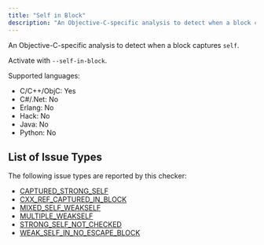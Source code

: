 ```yaml
---
title: "Self in Block"
description: "An Objective-C-specific analysis to detect when a block captures `self`."
---
```


An Objective-C-specific analysis to detect when a block captures `self`.

Activate with `--self-in-block`.

Supported languages:

- C/C++/ObjC: Yes
- C#/.Net: No
- Erlang: No
- Hack: No
- Java: No
- Python: No

## List of Issue Types

The following issue types are reported by this checker:

- [CAPTURED_STRONG_SELF](/docs/next/all-issue-types#captured_strong_self)
- [CXX_REF_CAPTURED_IN_BLOCK](/docs/next/all-issue-types#cxx_ref_captured_in_block)
- [MIXED_SELF_WEAKSELF](/docs/next/all-issue-types#mixed_self_weakself)
- [MULTIPLE_WEAKSELF](/docs/next/all-issue-types#multiple_weakself)
- [STRONG_SELF_NOT_CHECKED](/docs/next/all-issue-types#strong_self_not_checked)
- [WEAK_SELF_IN_NO_ESCAPE_BLOCK](/docs/next/all-issue-types#weak_self_in_no_escape_block)
